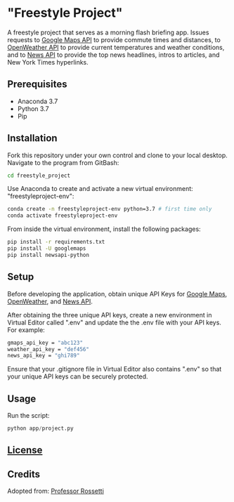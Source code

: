 # "Freestyle Project" 
A freestyle project that serves as a morning flash briefing app. Issues requests to [Google Maps API](https://developers.google.com/maps/documentation/directions/intro) to provide commute times and distances, to [OpenWeather API](https://openweathermap.org/api) to provide current temperatures and weather conditions, and to [News API](https://newsapi.org/docs/get-started) to provide the top news headlines, intros to articles, and New York Times hyperlinks. 

## Prerequisites

+ Anaconda 3.7
+ Python 3.7
+ Pip

## Installation

Fork this repository under your own control and clone to your local desktop. Navigate to the program from GitBash:

```sh
cd freestyle_project
```

Use Anaconda to create and activate a new virtual environment: "freestyleproject-env":

```sh
conda create -n freestyleproject-env python=3.7 # first time only
conda activate freestyleproject-env
```

From inside the virtual environment, install the following packages:

```sh
pip install -r requirements.txt
pip install -U googlemaps
pip install newsapi-python
```

## Setup

Before developing the application, obtain unique API Keys for [Google Maps](https://developers.google.com/maps/documentation/javascript/get-api-key), [OpenWeather](https://openweathermap.org/appid), and [News API](https://newsapi.org/docs/get-started). 

After obtaining the three unique API keys, create a new environment in Virtual Editor called ".env" and update the the .env file with your API keys. For example:

```sh
gmaps_api_key = "abc123"
weather_api_key = "def456"
news_api_key = "ghi789" 
```

Ensure that your .gitignore file in Virtual Editor also contains ".env" so that your unique API keys can be securely protected. 

## Usage

Run the script:

```py
python app/project.py
```

## [License](/LICENSE)

## Credits
Adopted from: [Professor Rossetti](https://github.com/prof-rossetti/robo-advisor-demo-2019/blob/master/README.md)